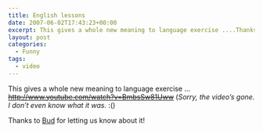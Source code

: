 ```yaml
---
title: English lessons
date: 2007-06-02T17:43:23+00:00
excerpt: This gives a whole new meaning to language exercise ....Thanks to Bud for
layout: post
categories:
  - Funny
tags:
  - video
---
```

This gives a whole new meaning to language exercise &#8230; <del>http://www.youtube.com/watch?v=BmbsSw81Uww</del> (_Sorry, the video&#8217;s gone. I don&#8217;t even know what it was._ :()

Thanks to [Bud](http://www.glenhowie.com/) for letting us know about it!